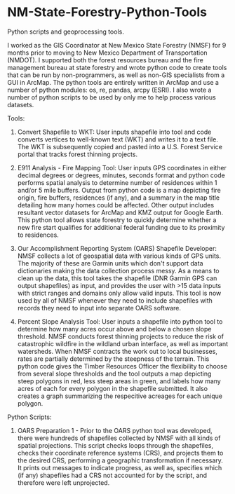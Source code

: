 # NM-State-Forestry-Python-Tools
Python scripts and geoprocessing tools. 

I worked as the GIS Coordinator at New Mexico State Forestry (NMSF) for 9 months prior to moving to New Mexico Department of Transportation (NMDOT). I supported both the forest resources bureau and the fire management bureau at state forestry and wrote python code to create tools that can be run by non-programmers, as well as non-GIS specialists from a GUI in ArcMap. The python tools are entirely written in ArcMap and use a number of python modules: os, re, pandas, arcpy (ESRI). I also wrote a number of python scripts to be used by only me to help process various datasets.

Tools:
1) Convert Shapefile to WKT: User inputs shapefile into tool and code converts vertices to well-known text (WKT) and writes it to a text file. The WKT is subsequently copied and pasted into a U.S. Forest Service portal that tracks forest thinning projects.

2) E911 Analysis - Fire Mapping Tool: User inputs GPS coordinates in either decimal degrees or degrees, minutes, seconds format and python code performs spatial analysis to determine number of residences within 1 and/or 5 mile buffers. Output from python code is a map depicting fire origin, fire buffers, residences (if any), and a summary in the map title detailing how many homes could be affected. Other output includes resultant vector datasets for ArcMap and KMZ output for Google Earth. This python tool allows state forestry to quickly determine whether a new fire start qualifies for additional federal funding due to its proximity to residences.

3) Our Accomplishment Reporting System (OARS) Shapefile Developer: NMSF collects a lot of geospatial data with various kinds of GPS units. The majority of these are Garmin units which don't support data dictionaries making the data collection process messy. As a means to clean up the data, this tool takes the shapefile (DNR Garmin GPS can output shapefiles) as input, and provides the user with >15 data inputs with strict ranges and domains only allow valid inputs. This tool is now used by all of NMSF whenever they need to include shapefiles with records they need to input into separate OARS software.

4) Percent Slope Analysis Tool: User inputs a shapefile into python tool to determine how many acres occur above and below a chosen slope threshold. NMSF conducts forest thinning projects to reduce the risk of catastrophic wildfire in the wildland urban interface, as well as important watersheds. When NMSF contracts the work out to local businesses, rates are partially determined by the steepness of the terrain. This python code gives the Timber Resources Officer the flexibility to choose from several slope thresholds and the tool outputs a map depicting steep polygons in red, less steep areas in green, and labels how many acres of each for every polygon in the shapefile submitted. It also creates a graph summarizing the respecitive acreages for each unique polygon. 

Python Scripts:
1) OARS Preparation 1 - Prior to the OARS python tool was developed, there were hundreds of shapefiles collected by NMSF with all kinds of spatial projections. This script checks loops through the shapefiles, checks their coordinate reference systems (CRS), and projects them to the desired CRS, performing a geographic transformation if necessary. It prints out messages to indicate progress, as well as, specifies which (if any) shapefiles had a CRS not accounted for by the script, and therefore were left unprojected. 
